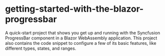 # getting-started-with-the-blazor-progressbar
A quick-start project that shows you get up and running with the Syncfusion ProgressBar component in a Blazor WebAssembly application. This project also contains the code snippet to configure a few of its basic features, like different types, states, and ranges.
